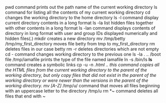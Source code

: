 pwd command prints out the path name of the current working directory
ls command for listing all the contents of my current working directory
cd changes the working directory to the home directory
ls -l command display current directory contents in a long format
ls -la list hidden files together with other contents in a long format
ls -lan command displays contents of directory in long format with user and group IDs displayed numerically and hidden files(.)
mkdir creates a new directory
mv /tmp/betty /tmp/my_first_directory moves file betty from tmp to my_first_directory
rm deletes files in our case betty
rm -r deletes directories which are not empty
cd - command changes working directory to the previous one
ls -la . .. /boot
file /tmp/iamafile prints the type of the file named iamafile
ln -s /bin/ls __ls__ command creates a symbolic links
cp -u -n *.html .. this command copies all the HTML files from the current working directory to the parent of the working directory, but only copy files that did not exist in the parent of the working directory or were newer than the versions in the parent of the working directory.
mv [A-Z]* /tmp/u/ command that moves all files beginning with an uppercase letter to the directory /tmp/u
rm *~ command deletes all files that end with ~
